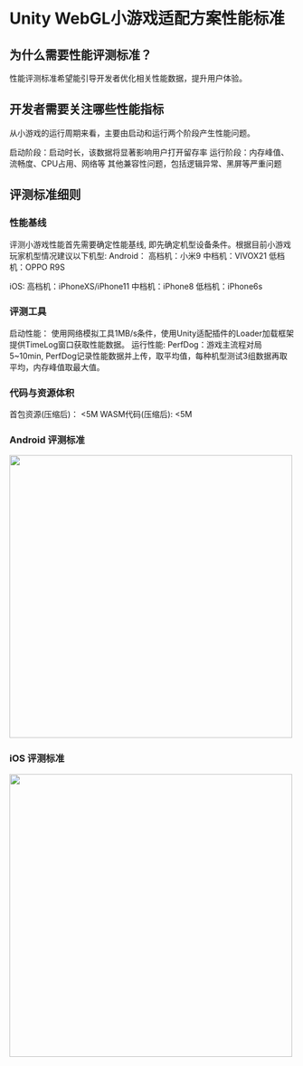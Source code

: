 # Unity WebGL小游戏适配方案性能标准
## 为什么需要性能评测标准？
性能评测标准希望能引导开发者优化相关性能数据，提升用户体验。


## 开发者需要关注哪些性能指标
从小游戏的运行周期来看，主要由启动和运行两个阶段产生性能问题。

启动阶段：启动时长，该数据将显著影响用户打开留存率
运行阶段：内存峰值、流畅度、CPU占用、网络等
其他兼容性问题，包括逻辑异常、黑屏等严重问题


## 评测标准细则

### 性能基线
评测小游戏性能首先需要确定性能基线, 即先确定机型设备条件。根据目前小游戏玩家机型情况建议以下机型:
Android：
高档机：小米9
中档机：VIVOX21
低档机：OPPO R9S

iOS:
高档机：iPhoneXS/iPhone11
中档机：iPhone8
低档机：iPhone6s

### 评测工具
启动性能：
使用网络模拟工具1MB/s条件，使用Unity适配插件的Loader加载框架提供TimeLog窗口获取性能数据。
运行性能: 
PerfDog：游戏主流程对局5~10min, PerfDog记录性能数据并上传，取平均值，每种机型测试3组数据再取平均，内存峰值取最大值。

### 代码与资源体积
首包资源(压缩后)： <5M
WASM代码(压缩后):  <5M

### Android 评测标准
<image src='../image/perfmeasure3.png' width="500"/>


### iOS 评测标准

<image src='../image/perfmeasure4.png' width="500"/>
